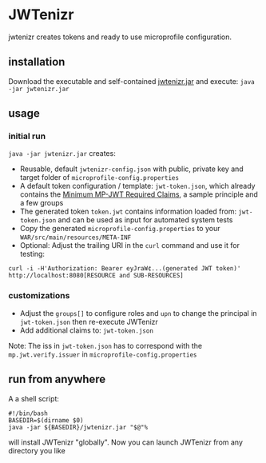 # JWTenizr

jwtenizr creates tokens and ready to use microprofile configuration. 

## installation

Download the executable and self-contained [jwtenizr.jar](https://github.com/AdamBien/jwtenizr/releases) and execute:
`java -jar jwtenizr.jar`

## usage

### initial run

`java -jar jwtenizr.jar` creates:

- Reusable, default `jwtenizr-config.json` with public, private key and target folder of `microprofile-config.properties`
- A default token configuration / template: `jwt-token.json`, which already contains the [Minimum MP-JWT Required Claims](https://www.eclipse.org/community/eclipse_newsletter/2017/september/article2.php), a sample principle and a few groups
- The generated token `token.jwt` contains information loaded from: `jwt-token.json` and can be used as input for automated  system tests
- Copy the generated `microprofile-config.properties` to your `WAR/src/main/resources/META-INF`
- Optional: Adjust the trailing URI in the `curl` command and use it for testing:

```curl -i -H'Authorization: Bearer eyJraW¢...(generated JWT token)' http://localhost:8080[RESOURCE and SUB-RESOURCES]```

### customizations

- Adjust the `groups[]` to configure roles and `upn` to change the principal in `jwt-token.json` then re-execute JWTenizr
- Add additional claims to: `jwt-token.json`

Note: The iss in `jwt-token.json` has to correspond with the `mp.jwt.verify.issuer` in `microprofile-config.properties`

## run from anywhere

A a shell script:

```shell
#!/bin/bash
BASEDIR=$(dirname $0)
java -jar ${BASEDIR}/jwtenizr.jar "$@"%
```

will install JWTenizr "globally". Now you can launch JWTenizr from any directory you like
